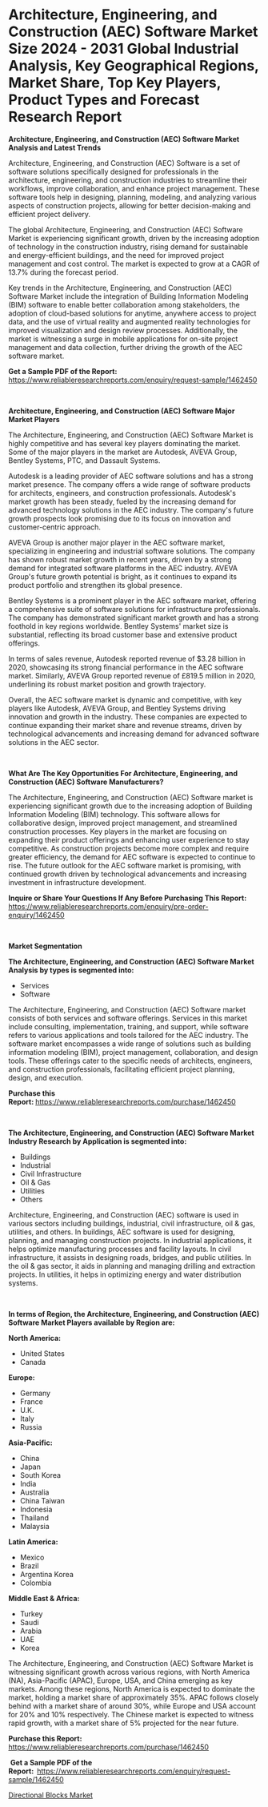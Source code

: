 <p><h1>Architecture, Engineering, and Construction (AEC) Software Market Size 2024 - 2031 Global Industrial Analysis, Key Geographical Regions, Market Share, Top Key Players, Product Types and Forecast Research Report</h1></p><p><strong>Architecture, Engineering, and Construction (AEC) Software Market Analysis and Latest Trends</strong></p>
<p><p>Architecture, Engineering, and Construction (AEC) Software is a set of software solutions specifically designed for professionals in the architecture, engineering, and construction industries to streamline their workflows, improve collaboration, and enhance project management. These software tools help in designing, planning, modeling, and analyzing various aspects of construction projects, allowing for better decision-making and efficient project delivery.</p><p>The global Architecture, Engineering, and Construction (AEC) Software Market is experiencing significant growth, driven by the increasing adoption of technology in the construction industry, rising demand for sustainable and energy-efficient buildings, and the need for improved project management and cost control. The market is expected to grow at a CAGR of 13.7% during the forecast period.</p><p>Key trends in the Architecture, Engineering, and Construction (AEC) Software Market include the integration of Building Information Modeling (BIM) software to enable better collaboration among stakeholders, the adoption of cloud-based solutions for anytime, anywhere access to project data, and the use of virtual reality and augmented reality technologies for improved visualization and design review processes. Additionally, the market is witnessing a surge in mobile applications for on-site project management and data collection, further driving the growth of the AEC software market.</p></p>
<p><strong>Get a Sample PDF of the Report:&nbsp;</strong> <a href="https://www.reliableresearchreports.com/enquiry/request-sample/1462450">https://www.reliableresearchreports.com/enquiry/request-sample/1462450</a></p>
<p>&nbsp;</p>
<p><strong>Architecture, Engineering, and Construction (AEC) Software Major Market Players</strong></p>
<p><p>The Architecture, Engineering, and Construction (AEC) Software Market is highly competitive and has several key players dominating the market. Some of the major players in the market are Autodesk, AVEVA Group, Bentley Systems, PTC, and Dassault Systems.</p><p>Autodesk is a leading provider of AEC software solutions and has a strong market presence. The company offers a wide range of software products for architects, engineers, and construction professionals. Autodesk's market growth has been steady, fueled by the increasing demand for advanced technology solutions in the AEC industry. The company's future growth prospects look promising due to its focus on innovation and customer-centric approach.</p><p>AVEVA Group is another major player in the AEC software market, specializing in engineering and industrial software solutions. The company has shown robust market growth in recent years, driven by a strong demand for integrated software platforms in the AEC industry. AVEVA Group's future growth potential is bright, as it continues to expand its product portfolio and strengthen its global presence.</p><p>Bentley Systems is a prominent player in the AEC software market, offering a comprehensive suite of software solutions for infrastructure professionals. The company has demonstrated significant market growth and has a strong foothold in key regions worldwide. Bentley Systems' market size is substantial, reflecting its broad customer base and extensive product offerings.</p><p>In terms of sales revenue, Autodesk reported revenue of $3.28 billion in 2020, showcasing its strong financial performance in the AEC software market. Similarly, AVEVA Group reported revenue of £819.5 million in 2020, underlining its robust market position and growth trajectory.</p><p>Overall, the AEC software market is dynamic and competitive, with key players like Autodesk, AVEVA Group, and Bentley Systems driving innovation and growth in the industry. These companies are expected to continue expanding their market share and revenue streams, driven by technological advancements and increasing demand for advanced software solutions in the AEC sector.</p></p>
<p>&nbsp;</p>
<p><strong>What Are The Key Opportunities For Architecture, Engineering, and Construction (AEC) Software Manufacturers?</strong></p>
<p><p>The Architecture, Engineering, and Construction (AEC) Software market is experiencing significant growth due to the increasing adoption of Building Information Modeling (BIM) technology. This software allows for collaborative design, improved project management, and streamlined construction processes. Key players in the market are focusing on expanding their product offerings and enhancing user experience to stay competitive. As construction projects become more complex and require greater efficiency, the demand for AEC software is expected to continue to rise. The future outlook for the AEC software market is promising, with continued growth driven by technological advancements and increasing investment in infrastructure development.</p></p>
<p><strong>Inquire or Share Your Questions If Any Before Purchasing This Report:</strong> <a href="https://www.reliableresearchreports.com/enquiry/pre-order-enquiry/1462450">https://www.reliableresearchreports.com/enquiry/pre-order-enquiry/1462450</a></p>
<p>&nbsp;</p>
<p><strong>Market Segmentation</strong></p>
<p><strong>The Architecture, Engineering, and Construction (AEC) Software Market Analysis by types is segmented into:</strong></p>
<p><ul><li>Services</li><li>Software</li></ul></p>
<p><p>The Architecture, Engineering, and Construction (AEC) Software market consists of both services and software offerings. Services in this market include consulting, implementation, training, and support, while software refers to various applications and tools tailored for the AEC industry. The software market encompasses a wide range of solutions such as building information modeling (BIM), project management, collaboration, and design tools. These offerings cater to the specific needs of architects, engineers, and construction professionals, facilitating efficient project planning, design, and execution.</p></p>
<p><strong>Purchase this Report:&nbsp;</strong><a href="https://www.reliableresearchreports.com/purchase/1462450">https://www.reliableresearchreports.com/purchase/1462450</a></p>
<p>&nbsp;</p>
<p><strong>The Architecture, Engineering, and Construction (AEC) Software Market Industry Research by Application is segmented into:</strong></p>
<p><ul><li>Buildings</li><li>Industrial</li><li>Civil Infrastructure</li><li>Oil & Gas</li><li>Utilities</li><li>Others</li></ul></p>
<p><p>Architecture, Engineering, and Construction (AEC) software is used in various sectors including buildings, industrial, civil infrastructure, oil & gas, utilities, and others. In buildings, AEC software is used for designing, planning, and managing construction projects. In industrial applications, it helps optimize manufacturing processes and facility layouts. In civil infrastructure, it assists in designing roads, bridges, and public utilities. In the oil & gas sector, it aids in planning and managing drilling and extraction projects. In utilities, it helps in optimizing energy and water distribution systems.</p></p>
<p>&nbsp;</p>
<p><strong>In terms of Region, the Architecture, Engineering, and Construction (AEC) Software Market Players available by Region are:</strong></p>
<p>
    <p> <strong> North America: </strong>
        <ul>
            <li>United States</li>
            <li>Canada</li>
        </ul>
        </p> 
    <p> <strong> Europe: </strong>
        <ul>
            <li>Germany</li>
            <li>France</li>
            <li>U.K.</li>
            <li>Italy</li>
            <li>Russia</li>
        </ul>
        </p> 
    <p> <strong> Asia-Pacific: </strong>
        <ul>
            <li>China</li>
            <li>Japan</li>
            <li>South Korea</li>
            <li>India</li>
            <li>Australia</li>
            <li>China Taiwan</li>
            <li>Indonesia</li>
            <li>Thailand</li>
            <li>Malaysia</li>
        </ul>
        </p> 
    <p> <strong> Latin America: </strong>
        <ul>
            <li>Mexico</li>
            <li>Brazil</li>
            <li>Argentina Korea</li>
            <li>Colombia</li>
        </ul>
        </p> 
    <p> <strong> Middle East & Africa: </strong>
        <ul>
            <li>Turkey</li>
            <li>Saudi</li>
            <li>Arabia</li>
            <li>UAE</li>
            <li>Korea</li>
        </ul>
    </p>
    </p>
<p><p>The Architecture, Engineering, and Construction (AEC) Software Market is witnessing significant growth across various regions, with North America (NA), Asia-Pacific (APAC), Europe, USA, and China emerging as key markets. Among these regions, North America is expected to dominate the market, holding a market share of approximately 35%. APAC follows closely behind with a market share of around 30%, while Europe and USA account for 20% and 10% respectively. The Chinese market is expected to witness rapid growth, with a market share of 5% projected for the near future.</p></p>
<p><strong>Purchase this Report: </strong><a href="https://www.reliableresearchreports.com/purchase/1462450">https://www.reliableresearchreports.com/purchase/1462450</a></p>
<p>&nbsp;<strong>Get a Sample PDF of the Report:&nbsp;&nbsp;</strong><a href="https://www.reliableresearchreports.com/enquiry/request-sample/1462450">https://www.reliableresearchreports.com/enquiry/request-sample/1462450</a></p>
<p><strong></strong></p>
<p><p><a href="https://github.com/pjcfca/Market-Research-Report-List-1/blob/main/directional-blocks-market.md">Directional Blocks Market</a></p></p>